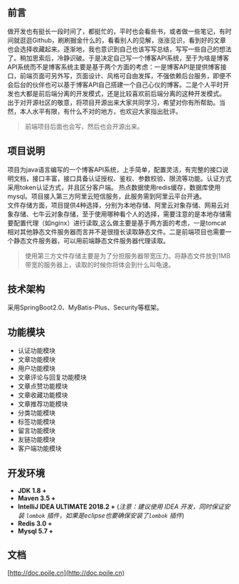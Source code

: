 ## 前言

做开发也有挺长一段时间了，都挺忙的，平时也会看些书，或者做一些笔记，有时间就逛逛Github，刷刷掘金什么的，看看别人的见解，涨涨见识，看到好的文章也会选择收藏起来。逐渐地，我也意识到自己也该写写总结，写写一些自己的想法了。稍加思索后，冷静识破。于是决定自己写一个博客API系统，至于为啥是博客API系统而不是博客系统主要是基于两个方面的考虑：一是博客API是提供博客接口，前端页面可另外写，页面设计、风格可自由发挥，不强依赖后台服务，即便不会后台的伙伴也可以基于博客API自己搭建一个自己心仪的博客。二是个人平时开发也大都是前后端分离的开发模式，还是比较喜欢前后端分离的这种开发模式。
<br>
出于对开源社区的敬意，将项目开源出来大家共同学习，希望对你有所帮助。当然，本人水平有限，有什么不对的地方，也欢迎大家指出批评。
> 前端项目后面也会写，然后也会开源出来。

## 项目说明

项目为java语言编写的一个博客API系统，上手简单，配置灵活，有完整的接口说明文档，接口丰富，接口具备认证授权、鉴权、参数校验、限流等功能。认证方式采用token认证方式，并且区分客户端。
热点数据使用redis缓存，数据库使用mysql。项目接入第三方阿里云短信服务，此服务需到阿里云平台开通。
<br>
文件存储方面，项目提供4种选择，分别为本地存储、阿里云对象存储、网易云对象存储、七牛云对象存储，至于使用哪种看个人的选择，需要注意的是本地存储需要配置代理（如nginx）进行读取,这么做主要是基于两方面的考虑，一是tomcat相对其他静态文件服务器而言并不是很擅长读取静态文件。二是前端项目也需要一个静态文件服务器，可以用前端静态文件服务器代理读取。
<br> 
> 使用第三方文件存储主要是为了分担服务器带宽压力。将静态文件放到1MB带宽的服务器上，读取的时候你将体会到什么叫龟速。

 ## 技术架构
采用SpringBoot2.0、MyBatis-Plus、Security等框架。

## 功能模块

- 认证功能模块
- 文章功能模块
- 用户功能模块
- 文章评论与回复功能模块
- 文章点赞功能模块
- 文章收藏功能模块
- 文章推荐功能模块
- 分类功能模块
- 标签功能模块
- 留言功能模块
- 友链功能模块
- 客户端功能模块

## 开发环境

- **JDK 1.8 +**
- **Maven 3.5 +**
- **IntelliJ IDEA ULTIMATE 2018.2 +** (*注意：建议使用 IDEA 开发，同时保证安装 `lombok` 插件，如果是eclipse也要确保安装了`lombok` 插件*)
- **Redis 3.0 +**
- **Mysql 5.7 +**

## 文档
[http://doc.poile.cn](http://doc.poile.cn)
